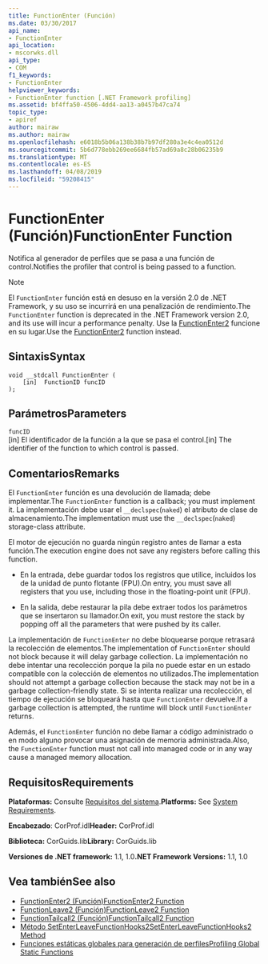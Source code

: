 ```yaml
---
title: FunctionEnter (Función)
ms.date: 03/30/2017
api_name:
- FunctionEnter
api_location:
- mscorwks.dll
api_type:
- COM
f1_keywords:
- FunctionEnter
helpviewer_keywords:
- FunctionEnter function [.NET Framework profiling]
ms.assetid: bf4ffa50-4506-4dd4-aa13-a0457b47ca74
topic_type:
- apiref
author: mairaw
ms.author: mairaw
ms.openlocfilehash: e6018b5b06a138b38b7b97df280a3e4c4ea0512d
ms.sourcegitcommit: 5b6d778ebb269ee6684fb57ad69a8c28b06235b9
ms.translationtype: MT
ms.contentlocale: es-ES
ms.lasthandoff: 04/08/2019
ms.locfileid: "59208415"
---
```

# <a name="functionenter-function"></a><span data-ttu-id="97d18-102">FunctionEnter (Función)</span><span class="sxs-lookup"><span data-stu-id="97d18-102">FunctionEnter Function</span></span>
<span data-ttu-id="97d18-103">Notifica al generador de perfiles que se pasa a una función de control.</span><span class="sxs-lookup"><span data-stu-id="97d18-103">Notifies the profiler that control is being passed to a function.</span></span>  
  
> [!NOTE]
>  <span data-ttu-id="97d18-104">El `FunctionEnter` función está en desuso en la versión 2.0 de .NET Framework, y su uso se incurrirá en una penalización de rendimiento.</span><span class="sxs-lookup"><span data-stu-id="97d18-104">The `FunctionEnter` function is deprecated in the .NET Framework version 2.0, and its use will incur a performance penalty.</span></span> <span data-ttu-id="97d18-105">Use la [FunctionEnter2](../../../../docs/framework/unmanaged-api/profiling/functionenter2-function.md) funcione en su lugar.</span><span class="sxs-lookup"><span data-stu-id="97d18-105">Use the [FunctionEnter2](../../../../docs/framework/unmanaged-api/profiling/functionenter2-function.md) function instead.</span></span>  
  
## <a name="syntax"></a><span data-ttu-id="97d18-106">Sintaxis</span><span class="sxs-lookup"><span data-stu-id="97d18-106">Syntax</span></span>  
  
```  
void __stdcall FunctionEnter (  
    [in]  FunctionID funcID  
);  
```  
  
## <a name="parameters"></a><span data-ttu-id="97d18-107">Parámetros</span><span class="sxs-lookup"><span data-stu-id="97d18-107">Parameters</span></span>  
 `funcID`  
 <span data-ttu-id="97d18-108">[in] El identificador de la función a la que se pasa el control.</span><span class="sxs-lookup"><span data-stu-id="97d18-108">[in] The identifier of the function to which control is passed.</span></span>  
  
## <a name="remarks"></a><span data-ttu-id="97d18-109">Comentarios</span><span class="sxs-lookup"><span data-stu-id="97d18-109">Remarks</span></span>  
 <span data-ttu-id="97d18-110">El `FunctionEnter` función es una devolución de llamada; debe implementar.</span><span class="sxs-lookup"><span data-stu-id="97d18-110">The `FunctionEnter` function is a callback; you must implement it.</span></span> <span data-ttu-id="97d18-111">La implementación debe usar el `__declspec`(`naked`) el atributo de clase de almacenamiento.</span><span class="sxs-lookup"><span data-stu-id="97d18-111">The implementation must use the `__declspec`(`naked`) storage-class attribute.</span></span>  
  
 <span data-ttu-id="97d18-112">El motor de ejecución no guarda ningún registro antes de llamar a esta función.</span><span class="sxs-lookup"><span data-stu-id="97d18-112">The execution engine does not save any registers before calling this function.</span></span>  
  
-   <span data-ttu-id="97d18-113">En la entrada, debe guardar todos los registros que utilice, incluidos los de la unidad de punto flotante (FPU).</span><span class="sxs-lookup"><span data-stu-id="97d18-113">On entry, you must save all registers that you use, including those in the floating-point unit (FPU).</span></span>  
  
-   <span data-ttu-id="97d18-114">En la salida, debe restaurar la pila debe extraer todos los parámetros que se insertaron su llamador.</span><span class="sxs-lookup"><span data-stu-id="97d18-114">On exit, you must restore the stack by popping off all the parameters that were pushed by its caller.</span></span>  
  
 <span data-ttu-id="97d18-115">La implementación de `FunctionEnter` no debe bloquearse porque retrasará la recolección de elementos.</span><span class="sxs-lookup"><span data-stu-id="97d18-115">The implementation of `FunctionEnter` should not block because it will delay garbage collection.</span></span> <span data-ttu-id="97d18-116">La implementación no debe intentar una recolección porque la pila no puede estar en un estado compatible con la colección de elementos no utilizados.</span><span class="sxs-lookup"><span data-stu-id="97d18-116">The implementation should not attempt a garbage collection because the stack may not be in a garbage collection-friendly state.</span></span> <span data-ttu-id="97d18-117">Si se intenta realizar una recolección, el tiempo de ejecución se bloqueará hasta que `FunctionEnter` devuelve.</span><span class="sxs-lookup"><span data-stu-id="97d18-117">If a garbage collection is attempted, the runtime will block until `FunctionEnter` returns.</span></span>  
  
 <span data-ttu-id="97d18-118">Además, el `FunctionEnter` función no debe llamar a código administrado o en modo alguno provocar una asignación de memoria administrada.</span><span class="sxs-lookup"><span data-stu-id="97d18-118">Also, the `FunctionEnter` function must not call into managed code or in any way cause a managed memory allocation.</span></span>  
  
## <a name="requirements"></a><span data-ttu-id="97d18-119">Requisitos</span><span class="sxs-lookup"><span data-stu-id="97d18-119">Requirements</span></span>  
 <span data-ttu-id="97d18-120">**Plataformas:** Consulte [Requisitos del sistema](../../../../docs/framework/get-started/system-requirements.md).</span><span class="sxs-lookup"><span data-stu-id="97d18-120">**Platforms:** See [System Requirements](../../../../docs/framework/get-started/system-requirements.md).</span></span>  
  
 <span data-ttu-id="97d18-121">**Encabezado**: CorProf.idl</span><span class="sxs-lookup"><span data-stu-id="97d18-121">**Header:** CorProf.idl</span></span>  
  
 <span data-ttu-id="97d18-122">**Biblioteca:** CorGuids.lib</span><span class="sxs-lookup"><span data-stu-id="97d18-122">**Library:** CorGuids.lib</span></span>  
  
 <span data-ttu-id="97d18-123">**Versiones de .NET framework:** 1.1, 1.0</span><span class="sxs-lookup"><span data-stu-id="97d18-123">**.NET Framework Versions:** 1.1, 1.0</span></span>  
  
## <a name="see-also"></a><span data-ttu-id="97d18-124">Vea también</span><span class="sxs-lookup"><span data-stu-id="97d18-124">See also</span></span>

- [<span data-ttu-id="97d18-125">FunctionEnter2 (Función)</span><span class="sxs-lookup"><span data-stu-id="97d18-125">FunctionEnter2 Function</span></span>](../../../../docs/framework/unmanaged-api/profiling/functionenter2-function.md)
- [<span data-ttu-id="97d18-126">FunctionLeave2 (Función)</span><span class="sxs-lookup"><span data-stu-id="97d18-126">FunctionLeave2 Function</span></span>](../../../../docs/framework/unmanaged-api/profiling/functionleave2-function.md)
- [<span data-ttu-id="97d18-127">FunctionTailcall2 (Función)</span><span class="sxs-lookup"><span data-stu-id="97d18-127">FunctionTailcall2 Function</span></span>](../../../../docs/framework/unmanaged-api/profiling/functiontailcall2-function.md)
- [<span data-ttu-id="97d18-128">Método SetEnterLeaveFunctionHooks2</span><span class="sxs-lookup"><span data-stu-id="97d18-128">SetEnterLeaveFunctionHooks2 Method</span></span>](../../../../docs/framework/unmanaged-api/profiling/icorprofilerinfo2-setenterleavefunctionhooks2-method.md)
- [<span data-ttu-id="97d18-129">Funciones estáticas globales para generación de perfiles</span><span class="sxs-lookup"><span data-stu-id="97d18-129">Profiling Global Static Functions</span></span>](../../../../docs/framework/unmanaged-api/profiling/profiling-global-static-functions.md)
